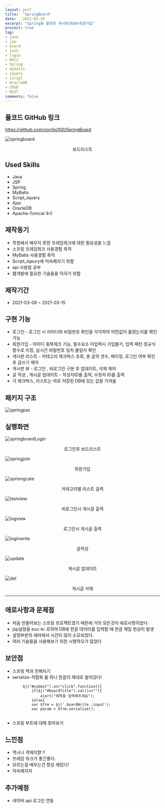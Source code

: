 ```yaml
---
layout: post
title:  "SpringBoard"
date:   2021-03-20
excerpt: "Spring을 활용한 게시판CRUD+회원가입"
project: true
tag:
- java 
- jsp
- board
- join
- login
- MVC2
- Spring
- mybatis
- jquery
- script
- OracleDB
- CRUD
- REST
comments: false
---
```


## 풀코드 GitHub 링크
<https://github.com/xorrbs100/SpringBoard>

![springboard](https://user-images.githubusercontent.com/69500105/111940648-9d51fb80-8b12-11eb-8705-3544c1319250.png)

<center>보드리스트</center>  


## Used Skills
* Java
* JSP
* Spring
* MyBatis
* Script,Jquery
* Ajax
* OracleDB
* Apache-Tomcat 9.0

## 제작동기
* 학원에서 배우지 못한 프레임워크에 대한 필요성을 느낌
* 스프링 프레임워크 사용경험 축적
* MyBatis 사용경험 축적
* Script,Jqeury에 익숙해지기 위함
* api 사용법 공부
* 웹개발에 필요한 기술들을 익히기 위함

## 제작기간
* 2021-03-08 ~ 2021-03-15


## 구현 기능
* 로그인 - 로그인 시 아이디와 비밀번호 확인을 각각하여 어떤값이 틀렸는지를 확인가능
* 회원가입 - 아이디 중복체크 기능, 필수요소 미입력시 가입불가, 입력 패턴 정규식 함수로 지정, 실시간 비밀번호 일치 불일치 확인
* 게시판 리스트 - 카테고리 체크박스 조회, 총 글의 갯수, 페이징, 로그인 여부 확인 후 글쓰기 제어
* 게시판 뷰 - 로그인 , 비로그인 구분 후 업데이트, 삭제 제어
* 글 작성 , 게시글 업데이트 - 작성자ID를 출력, 수정자 ID를 출력
* 각 체크박스, 리스트는 따로 저장된 DB에 있는 값을 가져옴


## 패키지 구조
![springpac](https://user-images.githubusercontent.com/69500105/111941751-13576200-8b15-11eb-93e8-8565e4a41b42.png)

 
## 실행화면
 ![springboardLogin](https://user-images.githubusercontent.com/69500105/111940649-9dea9200-8b12-11eb-87ab-d1c6f3277556.png)
 <center>로그인후 보드리스트</center>  


![springjoin](https://user-images.githubusercontent.com/69500105/111940650-9e832880-8b12-11eb-8204-89dee48531f7.png)
<center>회원가입</center>  


![spriongcate](https://user-images.githubusercontent.com/69500105/111940653-9f1bbf00-8b12-11eb-8042-ee1083c48505.png)
<center>카테고리별 리스트 출력</center>  


![testview](https://user-images.githubusercontent.com/69500105/111940654-9f1bbf00-8b12-11eb-9ae5-064056dae769.png)
<center>비로그인시 게시글 출력</center>  



![logview](https://user-images.githubusercontent.com/69500105/111940660-a04cec00-8b12-11eb-8df1-e9db42c23935.png)
<center>로그인시 게시글 출력</center>  



![loginwrite](https://user-images.githubusercontent.com/69500105/111940659-9fb45580-8b12-11eb-8406-767d78681419.png)
<center>글작성</center>  



![update](https://user-images.githubusercontent.com/69500105/111940655-9f1bbf00-8b12-11eb-862d-39e8c16d3bb4.png)
<center>게시글 업데이트</center>  



![del](https://user-images.githubusercontent.com/69500105/111940656-9fb45580-8b12-11eb-856c-f9b4ae26dc60.png)
<center>게시글 삭제</center>  



---

## 애로사항과 문제점
* 처음 만들어보는 스프링 프로젝트였기 때문에 거의 모든것이 애로사항이었다.
* jsp설정을 euc-kr 로하여 DB에 한글 데이터를 입력할 때 한글 깨짐 현상이 발생
* 설정부분의 에러에서 시간이 많이 소모되었다.
* 여러 기술들을 사용해보기 위한 시행착오가 많았다


## 보안점
* 스프링 책과 친해지기
* serialize-직렬화 를 하니 한글이 제대로 들어갔다!
 
```
        $j("#submit").on("click",function(){
			if($j("#boardTitle").val()==""){
				alert("제목을 입력해주세요");
			}else{
			var $frm = $j('.boardWrite :input');
			var param = $frm.serialize();
			
```

* 스프링 부트에 대해 찾아보기


## 느낀점
* 역시나 객체지향 !!
* 프레임 워크가 좋긴좋다.
* 모르는걸 배우는건 항상 재밌다!
* 익숙해지자

## 추가예정
* 네이버 api 로그인 연동

